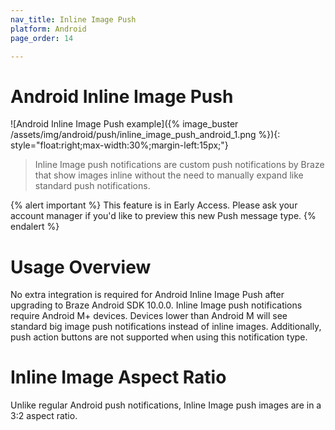 ```yaml
---
nav_title: Inline Image Push
platform: Android
page_order: 14

---
```


# Android Inline Image Push

![Android Inline Image Push example]({% image_buster /assets/img/android/push/inline_image_push_android_1.png %}){: style="float:right;max-width:30%;margin-left:15px;"}

> Inline Image push notifications are custom push notifications by Braze that show images inline without the need to manually expand like standard push notifications.

{% alert important %}
This feature is in Early Access. Please ask your account manager if you'd like to preview this new Push message type.
{% endalert %}

# Usage Overview

No extra integration is required for Android Inline Image Push after upgrading to Braze Android SDK 10.0.0. Inline Image push notifications require Android M+ devices. Devices lower than Android M will see standard big image push notifications instead of inline images. Additionally, push action buttons are not supported when using this notification type.

# Inline Image Aspect Ratio

Unlike regular Android push notifications, Inline Image push images are in a 3:2 aspect ratio.
